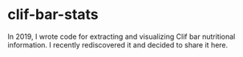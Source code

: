 # clif-bar-stats
In 2019, I wrote code for extracting and visualizing Clif bar nutritional information. I recently rediscovered it and decided to share it here.
